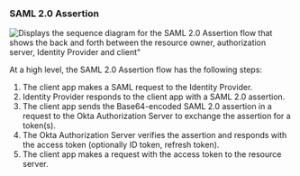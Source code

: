 ### SAML 2.0 Assertion

![Displays the sequence diagram for the SAML 2.0 Assertion flow that shows the back and forth between the resource owner, authorization server, Identity Provider and client"](/img/authorization/oauth-saml2-grant-flow.png "SAML 2.0 Assertion flow")

<!-- Source for image. Generated using http://www.plantuml.com/plantuml/uml/

skinparam monochrome true
participant "Client" as OClient
participant "Identity Provider " as idp
participant "Authorization Server (Okta)" as okta
participant "Resource Server" as rs

autonumber "<b>#."
OClient -> idp: Makes SAML request to the IdP
idp -> OClient: Sends SAML 2.0 Assertion in response
OClient -> okta: Sends Base64-encoded SAML 2.0 Assertion to /token
okta -> OClient: Verifies assertion and sends access token (optionally ID token, refresh token)
OClient -> rs: Makes a resource request with the access token to the resource server

-->

At a high level, the SAML 2.0 Assertion flow has the following steps:

1. The client app makes a SAML request to the Identity Provider.
2. Identity Provider responds to the client app with a SAML 2.0 assertion.
3. The client app sends the Base64-encoded SAML 2.0 assertion in a request to the Okta Authorization Server to exchange the assertion for a token(s).
4. The Okta Authorization Server verifies the assertion and responds with the access token (optionally ID token, refresh token).
5. The client app makes a request with the access token to the resource server.
